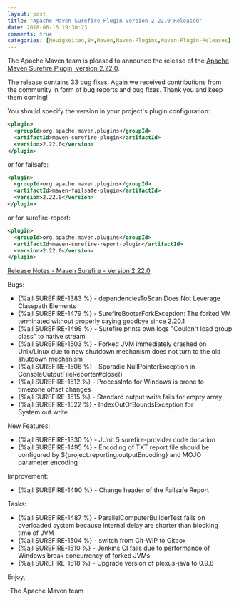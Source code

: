 ```yaml
---
layout: post
title: "Apache Maven Surefire Plugin Version 2.22.0 Released"
date: 2018-06-16 19:30:23
comments: true
categories: [Neuigkeiten,BM,Maven,Maven-Plugins,Maven-Plugin-Releases]
---
```

The Apache Maven team is pleased to announce the release of the 
[Apache Maven Surefire Plugin, version 2.22.0](https://maven.apache.org/plugins/maven-surefire-plugin/).


The release contains 33 bug fixes.
Again we received contributions from the community in form of bug reports
and bug fixes.
Thank you and keep them coming!

You should specify the version in your project's plugin configuration:

``` xml
<plugin>
  <groupId>org.apache.maven.plugins</groupId>
  <artifactId>maven-surefire-plugin</artifactId>
  <version>2.22.0</version>
</plugin>
```

or for failsafe:

``` xml
<plugin>
  <groupId>org.apache.maven.plugins</groupId>
  <artifactId>maven-failsafe-plugin</artifactId>
  <version>2.22.0</version>
</plugin>
```

or for surefire-report:

``` xml
<plugin>
  <groupId>org.apache.maven.plugins</groupId>
  <artifactId>maven-surefire-report-plugin</artifactId>
  <version>2.22.0</version>
</plugin>
```


<!-- more -->

[Release Notes - Maven Surefire - Version 2.22.0](https://issues.apache.org/jira/secure/ReleaseNote.jspa?projectId=12317927&version=12343247)

Bugs:
 
 * {%ajl SUREFIRE-1383 %} - dependenciesToScan Does Not Leverage Classpath Elements
 * {%ajl SUREFIRE-1479 %} - SurefireBooterForkException: The forked VM terminated without properly saying goodbye since 2.20.1
 * {%ajl SUREFIRE-1498 %} - Surefire prints own logs "Couldn't load group class" to native stream.
 * {%ajl SUREFIRE-1503 %} - Forked JVM immediately crashed on Unix/Linux due to new shutdown mechanism does not turn to the old shutdown mechanism
 * {%ajl SUREFIRE-1506 %} - Sporadic NullPointerException in ConsoleOutputFileReporter#close()
 * {%ajl SUREFIRE-1512 %} - ProcessInfo for Windows is prone to timezone offset changes
 * {%ajl SUREFIRE-1515 %} - Standard output write fails for empty array
 * {%ajl SUREFIRE-1522 %} - IndexOutOfBoundsException for System.out.write

New Features:

 * {%ajl SUREFIRE-1330 %} - JUnit 5 surefire-provider code donation
 * {%ajl SUREFIRE-1495 %} - Encoding of TXT report file should be configured by ${project.reporting.outputEncoding} and MOJO parameter encoding

Improvement:

 * {%ajl SUREFIRE-1490 %} - Change header of the Failsafe Report

Tasks:

 * {%ajl SUREFIRE-1487 %} - ParallelComputerBuilderTest fails on overloaded system because internal delay are shorter than blocking time of JVM
 * {%ajl SUREFIRE-1504 %} - switch from Git-WIP to Gitbox
 * {%ajl SUREFIRE-1510 %} - Jenkins CI fails due to performance of Windows break concurrency of forked JVMs
 * {%ajl SUREFIRE-1518 %} - Upgrade version of plexus-java to 0.9.8



Enjoy,

-The Apache Maven team

